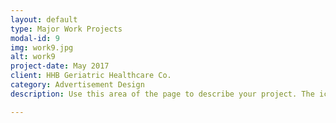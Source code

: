 ```yaml
---
layout: default
type: Major Work Projects
modal-id: 9
img: work9.jpg
alt: work9
project-date: May 2017
client: HHB Geriatric Healthcare Co.
category: Advertisement Design
description: Use this area of the page to describe your project. The icon above is part of a free icon set by <a href="https://sellfy.com/p/8Q9P/jV3VZ/">Flat Icons</a>. On their website, you can download their free set with 16 icons, or you can purchase the entire set with 146 icons for only $12!

---
```

